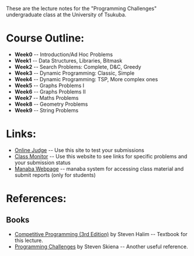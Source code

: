 These are the lecture notes for the "Programming Challenges" undergraduate
class at the University of Tsukuba.


# Course Outline:
- **Week0** -- Introduction/Ad Hoc Problems
- **Week1** -- Data Structures, Libraries, Bitmask
- **Week2** -- Search Problems: Complete, D&C, Greedy
- **Week3** -- Dynamic Programming: Classic, Simple
- **Week4** -- Dynamic Programming: TSP, More complex ones
- **Week5** -- Graphs Problems I
- **Week6** -- Graphs Problems II
- **Week7** -- Maths Problems
- **Week8** -- Geometry Problems
- **Week9** -- String Problems

# Links:

* [Online Judge](http://onlinejudge.org/) -- Use this site to test your submissions
* [Class Monitor](http://conclave.cs.tsukuba.ac.jp/lecture/monitor.html) -- Use this
website to see links for specific problems and your submission status
* [Manaba Webpage](https://manaba.tsukuba.ac.jp/ct/course_427760) -- manaba system
for accessing class material and submit reports (only for students)

# References:

## Books
* [Competitive Programming (3rd Edition)](http://cpbook.net/) by Steven Halim -- Textbook for this lecture.
* [Programming Challenges](http://www.programming-challenges.com/pg.php?page=index) by Steven Skiena -- Another useful reference.
